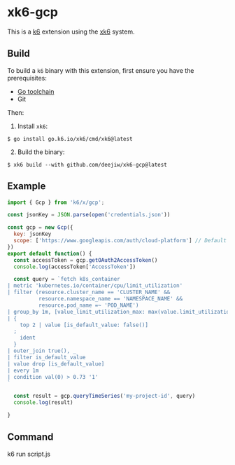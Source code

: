 # xk6-gcp

This is a [k6](https://k6.io) extension using the [xk6](https://github.com/grafana/xk6) system.

## Build

To build a `k6` binary with this extension, first ensure you have the prerequisites:

- [Go toolchain](https://go101.org/article/go-toolchain.html)
- Git

Then:

1. Install `xk6`:
  ```shell
  $ go install go.k6.io/xk6/cmd/xk6@latest
  ```

2. Build the binary:
  ```shell
  $ xk6 build --with github.com/deejiw/xk6-gcp@latest
  ```

## Example

```javascript
import { Gcp } from 'k6/x/gcp';

const jsonKey = JSON.parse(open('credentials.json'))

const gcp = new Gcp({
  key: jsonKey
  scope: ['https://www.googleapis.com/auth/cloud-platform'] // Default value
})
export default function() {
  const accessToken = gcp.getOAuth2AccessToken()
  console.log(accessToken['AccessToken'])

  const query = `fetch k8s_container
| metric 'kubernetes.io/container/cpu/limit_utilization'
| filter (resource.cluster_name == 'CLUSTER_NAME' &&
          resource.namespace_name == 'NAMESPACE_NAME' &&
          resource.pod_name =~ 'POD_NAME')
| group_by 1m, [value_limit_utilization_max: max(value.limit_utilization)]
| {
    top 2 | value [is_default_value: false()]
  ;
    ident
  }
| outer_join true(), _
| filter is_default_value
| value drop [is_default_value]
| every 1m
| condition val(0) > 0.73 '1'
`

  const result = gcp.queryTimeSeries('my-project-id', query)
  console.log(result)

}
```

## Command
k6 run script.js
